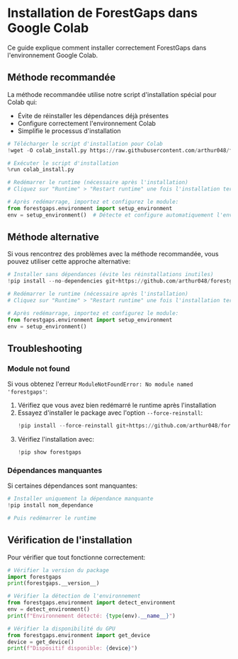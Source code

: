 # Installation de ForestGaps dans Google Colab

Ce guide explique comment installer correctement ForestGaps dans l'environnement Google Colab.

## Méthode recommandée

La méthode recommandée utilise notre script d'installation spécial pour Colab qui:
- Évite de réinstaller les dépendances déjà présentes
- Configure correctement l'environnement Colab
- Simplifie le processus d'installation

```python
# Télécharger le script d'installation pour Colab
!wget -O colab_install.py https://raw.githubusercontent.com/arthur048/forestgaps/main/colab_install.py

# Exécuter le script d'installation
%run colab_install.py

# Redémarrer le runtime (nécessaire après l'installation)
# Cliquez sur "Runtime" > "Restart runtime" une fois l'installation terminée

# Après redémarrage, importez et configurez le module:
from forestgaps.environment import setup_environment
env = setup_environment()  # Détecte et configure automatiquement l'environnement Colab
```

## Méthode alternative

Si vous rencontrez des problèmes avec la méthode recommandée, vous pouvez utiliser cette approche alternative:

```python
# Installer sans dépendances (évite les réinstallations inutiles)
!pip install --no-dependencies git+https://github.com/arthur048/forestgaps.git

# Redémarrer le runtime (nécessaire après l'installation)
# Cliquez sur "Runtime" > "Restart runtime" une fois l'installation terminée

# Après redémarrage, importez et configurez le module:
from forestgaps.environment import setup_environment
env = setup_environment()
```

## Troubleshooting

### Module not found

Si vous obtenez l'erreur `ModuleNotFoundError: No module named 'forestgaps'`:

1. Vérifiez que vous avez bien redémarré le runtime après l'installation
2. Essayez d'installer le package avec l'option `--force-reinstall`:
   ```python
   !pip install --force-reinstall git+https://github.com/arthur048/forestgaps.git
   ```
3. Vérifiez l'installation avec:
   ```python
   !pip show forestgaps
   ```

### Dépendances manquantes

Si certaines dépendances sont manquantes:

```python
# Installer uniquement la dépendance manquante
!pip install nom_dependance

# Puis redémarrer le runtime
```

## Vérification de l'installation

Pour vérifier que tout fonctionne correctement:

```python
# Vérifier la version du package
import forestgaps
print(forestgaps.__version__)

# Vérifier la détection de l'environnement
from forestgaps.environment import detect_environment
env = detect_environment()
print(f"Environnement détecté: {type(env).__name__}")

# Vérifier la disponibilité du GPU
from forestgaps.environment import get_device
device = get_device()
print(f"Dispositif disponible: {device}")
``` 